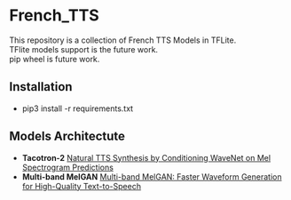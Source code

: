 # French_TTS
This repository is a collection of French TTS Models in TFLite.\
TFlite models support is the future work.\
pip wheel is future work.

## Installation
- pip3 install -r requirements.txt

## Models Architectute
- **Tacotron-2** [Natural TTS Synthesis by Conditioning WaveNet on Mel Spectrogram Predictions](https://arxiv.org/abs/1712.05884)
- **Multi-band MelGAN** [Multi-band MelGAN: Faster Waveform Generation for High-Quality Text-to-Speech](https://arxiv.org/abs/2005.05106)
